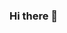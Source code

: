 ### Hi there 👋

<!--
**Hoelog/HoeLog** is a ✨ _special_ ✨ repository because its `README.md` (this file) appears on your GitHub profile.

[![Hoelog's github stats](https://github-readme-stats.vercel.app/api?username=Hoelog)](https://github.com/Hoelog/github-readme-stats)

- 🔭 I’m currently working on ...
- 🌱 I’m currently learning ...
- 👯 I’m looking to collaborate on ...
- 🤔 I’m looking for help with ...
- 💬 Ask me about ...
- 📫 How to reach me: ...
- 😄 Pronouns: ...
- ⚡ Fun fact: ...
-->
